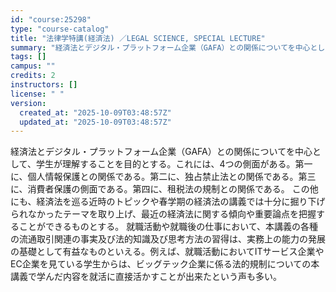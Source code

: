 ```yaml
---
id: "course:25298"
type: "course-catalog"
title: "法律学特講(経済法) ／LEGAL SCIENCE, SPECIAL LECTURE"
summary: "経済法とデジタル・プラットフォーム企業（GAFA）との関係についてを中心として、学生が理解することを目的とする。これには、4つの側面がある。第一に、個人情報保護との関係である。第二に、独占禁止法との関係である。第三に、消費者保護の側面である…"
tags: []
campus: ""
credits: 2
instructors: []
license: " "
version:
  created_at: "2025-10-09T03:48:57Z"
  updated_at: "2025-10-09T03:48:57Z"
---
```


経済法とデジタル・プラットフォーム企業（GAFA）との関係についてを中心として、学生が理解することを目的とする。これには、4つの側面がある。第一に、個人情報保護との関係である。第二に、独占禁止法との関係である。第三に、消費者保護の側面である。第四に、租税法の規制との関係である。 この他にも、経済法を巡る近時のトピックや春学期の経済法の講義では十分に掘り下げられなかったテーマを取り上げ、最近の経済法に関する傾向や重要論点を把握することができるものとする。 就職活動や就職後の仕事において、本講義の各種の流通取引関連の事実及び法的知識及び思考方法の習得は、実務上の能力の発展の基礎として有益なものといえる。例えば、就職活動においてITサービス企業やEC企業を見ている学生からは、ビッグテック企業に係る法的規制についての本講義で学んだ内容を就活に直接活かすことが出来たという声も多い。

